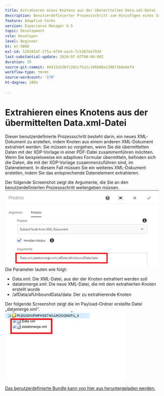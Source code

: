 ```yaml
---
title: Extrahieren eines Knotens aus der übermittelten Data.xml-Datei
description: Benutzerdefinierter Prozessschritt zum Hinzufügen eines Schreibdokuments zum Dateisystem, das sich unter dem Payload-Ordner befindet
feature: Adaptive Forms
version: Experience Manager 6.5
topic: Development
role: Developer
level: Beginner
kt: kt-9860
exl-id: 5282034f-275a-479d-aacb-fc5387da793d
last-substantial-update: 2020-07-07T00:00:00Z
duration: 35
source-git-commit: 48433a5367c281cf5a1c106b08a1306f1b0e8ef4
workflow-type: tm+mt
source-wordcount: '179'
ht-degree: 100%

---
```


# Extrahieren eines Knotens aus der übermittelten Data.xml-Datei

Dieser benutzerdefinierte Prozessschritt besteht darin, ein neues XML-Dokument zu erstellen, indem Knoten aus einem anderen XML-Dokument extrahiert werden. Sie müssen so vorgehen, wenn Sie die übermittelten Daten mit der XDP-Vorlage in einer PDF-Datei zusammenführen möchten. Wenn Sie beispielsweise ein adaptives Formular übermitteln, befinden sich die Daten, die mit der XDP-Vorlage zusammenzuführen sind, im Datenelement. In diesem Fall müssen Sie ein weiteres XML-Dokument erstellen, indem Sie das entsprechende Datenelement extrahieren.

Der folgende Screenshot zeigt die Argumente, die Sie an den benutzerdefinierten Prozessschritt weitergeben müssen.
![Prozessschritt](assets/create-xml-process-step.png)
Die Parameter lauten wie folgt:
* Data.xml: Die XML-Datei, aus der der Knoten extrahiert werden soll
* datatomerge.xml: Die neue XML-Datei, die mit dem extrahierten Knoten erstellt wurde
* /afData/afUnboundData/data: Der zu extrahierende Knoten


Der folgende Screenshot zeigt die im Payload-Ordner erstellte Datei „datamerge.xml“.
![XML-Erstellung](assets/create-xml.png)

[Das benutzerdefinierte Bundle kann von hier aus heruntergeladen werden:](/help/forms/assets/common-osgi-bundles/SetValueApp.core-1.0-SNAPSHOT.jar)
